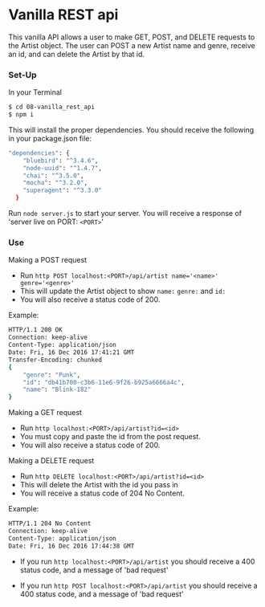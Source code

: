 # Vanilla REST api

This vanilla API allows a user to make GET, POST, and DELETE requests to the Artist object. The user can POST a new Artist name and genre, receive an id, and can delete the Artist by that id.

### Set-Up

In your Terminal

```sh
$ cd 08-vanilla_rest_api
$ npm i
```
This will install the proper dependencies. You should receive the following in your package.json file:

```sh
"dependencies": {
    "bluebird": "^3.4.6",
    "node-uuid": "^1.4.7",
    "chai": "^3.5.0",
    "mocha": "^3.2.0",
    "superagent": "^3.3.0"
  }
```

Run `node server.js` to start your server. You will receive a response of 'server live on PORT: `<PORT>`'


### Use

Making a POST request
* Run `http POST localhost:<PORT>/api/artist name='<name>' genre='<genre>'`
* This will update the Artist object to show `name:` `genre:` and `id:`
* You will also receive a status code of 200.

Example:
```sh
HTTP/1.1 200 OK
Connection: keep-alive
Content-Type: application/json
Date: Fri, 16 Dec 2016 17:41:21 GMT
Transfer-Encoding: chunked
{
    "genre": "Punk",
    "id": "db41b700-c3b6-11e6-9f26-b925a6666a4c",
    "name": "Blink-182"
}
```

Making a GET request
* Run `http localhost:<PORT>/api/artist?id=<id>`
* You must copy and paste the id from the post request.
* You will also receive a status code of 200.

Making a DELETE request
* Run `http DELETE localhost:<PORT>/api/artist?id=<id>`
* This will delete the Artist with the id you pass in
* You will receive a status code of 204 No Content.

Example:
```sh
HTTP/1.1 204 No Content
Connection: keep-alive
Content-Type: application/json
Date: Fri, 16 Dec 2016 17:44:38 GMT
```


* If you run `http localhost:<PORT>/api/artist` you should receive a 400 status code, and a message of 'bad request'

* If you run `http POST localhost:<PORT>/api/artist` you should receive a 400 status code, and a message of 'bad request'
